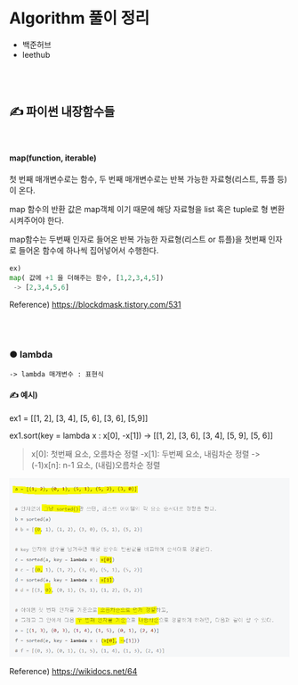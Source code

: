 # Algorithm 풀이 정리
- 백준허브
- leethub

<br/>
<br/>

## ✍️ 파이썬 내장함수들
<br/>


#### map(function, iterable)

첫 번째 매개변수로는 함수, 두 번째 매개변수로는 반복 가능한 자료형(리스트, 튜플 등)이 온다.

map 함수의 반환 값은 map객체 이기 때문에 해당 자료형을 list 혹은 tuple로 형 변환시켜주어야 한다.

map함수는 두번째 인자로 들어온 반복 가능한 자료형(리스트 or 튜플)을 첫번째 인자로 들어온 함수에 하나씩 집어넣어서 수행한다. 

```python
ex)
map( 값에 +1 을 더해주는 함수, [1,2,3,4,5]) 
 -> [2,3,4,5,6]
```

Reference)
https://blockdmask.tistory.com/531


<br/>
<br/>

### ● lambda
    -> lambda 매개변수 : 표현식

#### ✍️ 예시)

ex1 = [[1, 2], [3, 4], [5, 6], [3, 6], [5,9]]

ex1.sort(key = lambda x : x[0], -x[1]) 
    -> [[1, 2], [3, 6], [3, 4], [5, 9], [5, 6]]

>x[0]: 첫번째 요소, 오름차순 정렬
>-x[1]: 두번쩨 요소, 내림차순 정렬
>  -> (-1)x[n]: n-1 요소, (내림)오름차순 정렬

![](./lambda.png)

Reference) https://wikidocs.net/64


<br/>
<br/>

